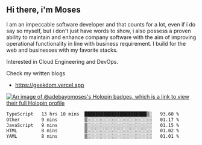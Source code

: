 ## Hi there, i'm Moses

I am an impeccable software developer and that counts for a lot, even if i do say so myself, but i don't just have words to show, i also possess a proven ability to maintain and enhance company software with the aim of improving operational functionality in line with business requirement. I build for the web and businesses with my favorite stacks.

Interested in Cloud Engineering and DevOps.

Check my written blogs
- https://geekdom.vercel.app

[![An image of @adebayomoses's Holopin badges, which is a link to view their full Holopin profile](https://holopin.me/adebayomoses)](https://holopin.io/@adebayomoses)

<!--START_SECTION:waka-->

```txt
TypeScript   13 hrs 10 mins  ███████████████████████▒░   93.60 %
Other        9 mins          ▒░░░░░░░░░░░░░░░░░░░░░░░░   01.17 %
JavaScript   9 mins          ▒░░░░░░░░░░░░░░░░░░░░░░░░   01.15 %
HTML         8 mins          ▒░░░░░░░░░░░░░░░░░░░░░░░░   01.02 %
YAML         8 mins          ▒░░░░░░░░░░░░░░░░░░░░░░░░   01.01 %
```

<!--END_SECTION:waka-->
